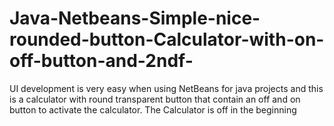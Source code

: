 # Java-Netbeans-Simple-nice-rounded-button-Calculator-with-on-off-button-and-2ndf-
UI development is very easy when using NetBeans for java projects and this is a calculator with round transparent button that contain an off and on button to activate the calculator. The Calculator is off in the beginning
